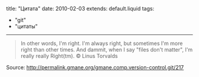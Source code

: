 title: "Цитата"
date: 2010-02-03
extends: default.liquid
tags:
  - "git"
  - "цитаты"
---
> In other words, I'm right. I'm always right, but sometimes I'm more right than other times. And dammit, when I say "files don't matter", I'm really really Right(tm). © Linus Torvalds

Source: <http://permalink.gmane.org/gmane.comp.version-control.git/217>
